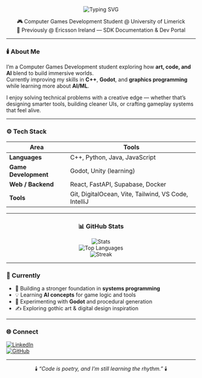 <!-- PROFILE README: Miriam Mohammed -->

<div align="center">

<img src="https://readme-typing-svg.demolab.com?font=Share+Tech+Mono&size=26&pause=1000&color=BB86FC&center=true&vCenter=true&width=600&lines=%3E+Miriam+Mohammed;Computer+Games+Development+Student+@+UL;Game+Dev+%7C+AI+%7C+Tech+%7C+Art" alt="Typing SVG" />

🎮 Computer Games Development Student @ University of Limerick  
💼 Previously @ Ericsson Ireland — SDK Documentation & Dev Portal  

</div>

---

### 🕯️ About Me  
I’m a Computer Games Development student exploring how **art, code, and AI** blend to build immersive worlds.  
Currently improving my skills in **C++**, **Godot**, and **graphics programming** while learning more about **AI/ML**.  

I enjoy solving technical problems with a creative edge — whether that’s designing smarter tools, building cleaner UIs, or crafting gameplay systems that feel alive.  

---

### ⚙️ Tech Stack  

| Area | Tools |
|------|-------|
| **Languages** | C++, Python, Java, JavaScript |
| **Game Development** | Godot, Unity (learning) |
| **Web / Backend** | React, FastAPI, Supabase, Docker |
| **Tools** | Git, DigitalOcean, Vite, Tailwind, VS Code, IntelliJ |

---

<div align="center">

### 📊 GitHub Stats  

![Stats](https://github-readme-stats.vercel.app/api?username=MiriamCodes&show_icons=true&theme=tokyonight&hide_border=true)  
![Top Languages](https://github-readme-stats.vercel.app/api/top-langs/?username=MiriamCodes&layout=compact&theme=tokyonight&hide_border=true)  
![Streak](https://github-readme-streak-stats.herokuapp.com/?user=MiriamCodes&theme=tokyonight&hide_border=true)

</div>

---

### 🖤 Currently  
- 🌱 Building a stronger foundation in **systems programming**  
- 💡 Learning **AI concepts** for game logic and tools  
- 🧩 Experimenting with **Godot** and procedural generation  
- ✍️ Exploring gothic art & digital design inspiration  

---

### 🌐 Connect  
[![LinkedIn](https://img.shields.io/badge/LinkedIn-0A66C2?logo=linkedin&logoColor=white)](https://www.linkedin.com/in/miriam-m-3964b1241/)  
[![GitHub](https://img.shields.io/badge/GitHub-181717?logo=github&logoColor=white)](https://github.com/MiriamCodes)

---

<div align="center">

🕯️ *“Code is poetry, and I’m still learning the rhythm.”* 🕯️  

</div>
